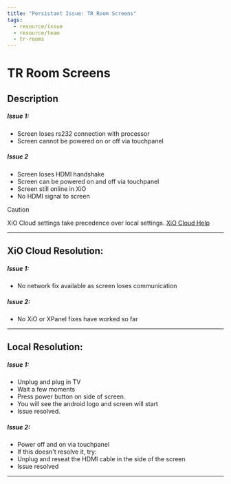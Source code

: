 ```yaml
---
title: "Persistant Issue: TR Room Screens"
tags:
  - resource/issue
  - resource/team
  - tr-rooms
---
```

# TR Room Screens

## Description

##### Issue 1:
- Screen loses rs232 connection with processor
- Screen cannot be powered on or off via touchpanel

##### Issue 2
- Screen loses HDMI handshake
- Screen can be powered on and off via touchpanel
- Screen still online in XiO
- No HDMI signal to screen
 
 > [!CAUTION]
> XiO Cloud settings take precedence over local settings. [XiO Cloud Help](../FAQ/Crestron-OLH-Links.md#XiO-Cloud)

---

## XiO Cloud Resolution:

##### Issue 1:
- No network fix available as screen loses communication 

##### Issue 2:
- No XiO or XPanel fixes have worked so far

---

## Local Resolution:

##### Issue 1:
- Unplug and plug in TV
- Wait a few moments
- Press power button on side of screen.
- You will see the android logo and screen will start
- Issue resolved.

##### Issue 2:
- Power off and on via touchpanel
- If this doesn't resolve it, try:
- Unplug and reseat the HDMI cable in the side of the screen
- Issue resolved

---
